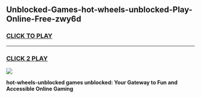 
## Unblocked-Games-hot-wheels-unblocked-Play-Online-Free-zwy6d
<h3>
<a href="https://premium76.site?title=hot-wheels-unblocked&ref=26A">CLICK TO PLAY</a></h3>
<hr>

<h3>
<a href="https://premium76.site?title=hot-wheels-unblocked&ref=26A">CLICK 2 PLAY</a>
  
</h3>

<a href="https://premium76.site?title=hot-wheels-unblocked&ref=26A"><img src="https://clearcache.store/games.png"></a>


**hot-wheels-unblocked games unblocked: Your Gateway to Fun and Accessible Online Gaming**
